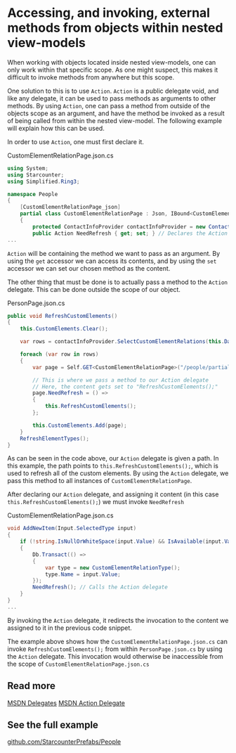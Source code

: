 # Accessing, and invoking, external methods from objects within nested view-models

When working with objects located inside nested view-models, one can only work within that specific scope. As one might suspect, this makes it difficult to invoke methods from anywhere but this scope.

One solution to this is to use `Action`. `Action` is a public delegate void, and like any delegate, it can be used to pass methods as arguments to other methods. By using `Action`, one can pass a method from outside of the objects scope as an argument, and have the method be invoked as a result of being called from within the nested view-model. The following example will explain how this can be used.

In order to use `Action`, one must first declare it.

<div class="code-name">CustomElementRelationPage.json.cs</div>

```cs
using System;
using Starcounter;
using Simplified.Ring3;

namespace People
{
    [CustomElementRelationPage_json]
    partial class CustomElementRelationPage : Json, IBound<CustomElementRelation>
    {
        protected ContactInfoProvider contactInfoProvider = new ContactInfoProvider();
        public Action NeedRefresh { get; set; } // Declares the Action delegate
...
```

`Action` will be containing the method we want to pass as an argument. By using the `get` accessor we can access its contents, and by using the `set` accessor we can set our chosen method as the content.

The other thing that must be done is to actually pass a method to the `Action` delegate. This can be done outside the scope of our object.

<div class="code-name">PersonPage.json.cs</div>

```cs
public void RefreshCustomElements()
{
    this.CustomElements.Clear();

    var rows = contactInfoProvider.SelectCustomElementRelations(this.Data);

    foreach (var row in rows)
    {
        var page = Self.GET<CustomElementRelationPage>("/people/partials/custom-element-relations/" + row.Key);

        // This is where we pass a method to our Action delegate
        // Here, the content gets set to "RefreshCustomElements();"
        page.NeedRefresh = () =>
        {
            this.RefreshCustomElements();
        };

        this.CustomElements.Add(page);
    }
    RefreshElementTypes();
}
```

As can be seen in the code above, our `Action` delegate is given a path.
In this example, the path points to `this.RefreshCustomElements();`, which is used to refresh all of the custom elements. By using the `Action` delegate, we pass this method to all instances of `CustomElementRelationPage`.

After declaring our `Action` delegate, and assigning it content (in this case `this.RefreshCustomElements();`) we must invoke `NeedRefresh`

<div class="code-name">CustomElementRelationPage.json.cs</div>

```cs
void AddNewItem(Input.SelectedType input)
{
    if (!string.IsNullOrWhiteSpace(input.Value) && IsAvailable(input.Value))
    {
        Db.Transact(() =>
        {
            var type = new CustomElementRelationType();
            type.Name = input.Value;
        });
        NeedRefresh(); // Calls the Action delegate
    }
}
...
```

By invoking the `Action` delegate, it redirects the invocation to the content we assigned to it in the previous code snippet.

The example above shows how the `CustomElementRelationPage.json.cs` can invoke `RefreshCustomElements();` from within `PersonPage.json.cs` by using the `Action` delegate. This invocation would otherwise be inaccessible from the scope of `CustomElementRelationPage.json.cs`


## Read more

[MSDN Delegates](https://msdn.microsoft.com/en-us/library/ms173171.aspx)
[MSDN Action Delegate](https://msdn.microsoft.com/en-us/library/system.action.aspx)


## See the full example

[github.com/StarcounterPrefabs/People](https://github.com/StarcounterSamples/People)
